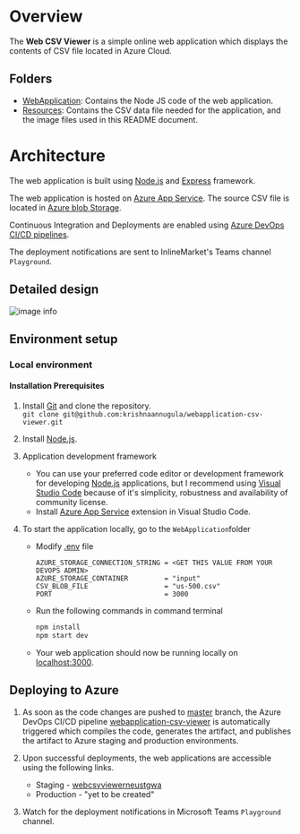 # Overview

The **Web CSV Viewer** is a simple online web application which displays the contents of CSV file located in Azure Cloud. 

## Folders
* [WebApplication](link): Contains the Node JS code of the web application.
* [Resources](link): Contains the CSV data file needed for the application, and the image files used in this README document.

# Architecture
The web application is built using [Node.js](https://nodejs.org/en/) and [Express](https://expressjs.com/) framework.

The web application is hosted on [Azure App Service](https://azure.microsoft.com/en-us/services/app-service/#overview). The source CSV file is located in [Azure blob Storage](https://azure.microsoft.com/en-us/services/storage/blobs/#overview).

Continuous Integration and Deployments are enabled using [Azure DevOps CI/CD pipelines](https://azure.microsoft.com/en-us/services/devops/pipelines/). 

The deployment notifications are sent to InlineMarket's Teams channel `Playground`.

## Detailed design

![image info](https://github.com/krishnaannugula/webapplication-csv-viewer/Resources/Images/Architecture.png)


## Environment setup

### Local environment
#### Installation Prerequisites
1. Install [Git](https://git-scm.com/downloads) and clone the repository.      
    `git clone git@github.com:krishnaannugula/webapplication-csv-viewer.git`

1. Install [Node.js](http://nodejs.org/).

1. Application development framework
    * You can use your preferred code editor or development framework for developing [Node.js](https://nodejs.org/en/) applications, but I recommend using [Visual Studio Code](https://code.visualstudio.com/download) because of it's simplicity, robustness and availability of community license.
    * Install [Azure App Service](https://marketplace.visualstudio.com/items?itemName=ms-azuretools.vscode-azureappservice) extension in Visual Studio Code.

1. To start the application locally, go to the `WebApplication`folder
    * Modify [.env](./WebApplication/.env) file
        ```
        AZURE_STORAGE_CONNECTION_STRING = <GET THIS VALUE FROM YOUR DEVOPS ADMIN>
        AZURE_STORAGE_CONTAINER         = "input" 
        CSV_BLOB_FILE                   = "us-500.csv"
        PORT                            = 3000
        ```
    * Run the following commands in command terminal
        ```sh
        npm install
        npm start dev
        ```
    * Your web application should now be running locally on [localhost:3000](http://localhost:3000/).

## Deploying to Azure

1. As soon as the code changes are pushed to [master](https://github.com/krishnaannugula/webapplication-csv-viewer) branch, the Azure DevOps CI/CD pipeline [webapplication-csv-viewer](https://dev.azure.com/inlinemarket/Playground/_build?definitionId=30) is automatically triggered which compiles the code, generates the artifact, and publishes the artifact to Azure staging and production environments.

1. Upon successful deployments, the web applications are accessible using the following links.
    * Staging - [webcsvviewerneustgwa](https://webcsvviewerneustgwa.azurewebsites.net/)
    * Production - "yet to be created"

1. Watch for the deployment notifications in Microsoft Teams `Playground` channel.
